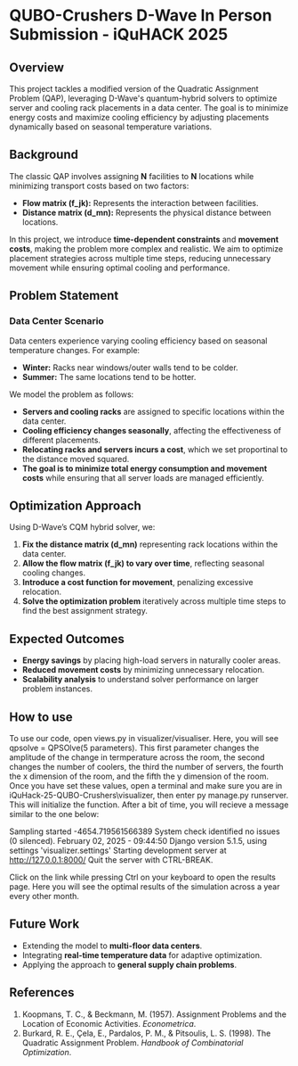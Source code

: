 # QUBO-Crushers D-Wave In Person Submission - iQuHACK 2025

## Overview

This project tackles a modified version of the Quadratic Assignment Problem (QAP), leveraging D-Wave's quantum-hybrid solvers to optimize server and cooling rack placements in a data center. The goal is to minimize energy costs and maximize cooling efficiency by adjusting placements dynamically based on seasonal temperature variations.

## Background

The classic QAP involves assigning **N** facilities to **N** locations while minimizing transport costs based on two factors:

- **Flow matrix (f_jk):** Represents the interaction between facilities.
- **Distance matrix (d_mn):** Represents the physical distance between locations.

In this project, we introduce **time-dependent constraints** and **movement costs**, making the problem more complex and realistic. We aim to optimize placement strategies across multiple time steps, reducing unnecessary movement while ensuring optimal cooling and performance.

## Problem Statement

### Data Center Scenario

Data centers experience varying cooling efficiency based on seasonal temperature changes. For example:

- **Winter:** Racks near windows/outer walls tend to be colder.
- **Summer:** The same locations tend to be hotter.

We model the problem as follows:

- **Servers and cooling racks** are assigned to specific locations within the data center.
- **Cooling efficiency changes seasonally**, affecting the effectiveness of different placements.
- **Relocating racks and servers incurs a cost**, which we set proportinal to the distance moved squared.
- **The goal is to minimize total energy consumption and movement costs** while ensuring that all server loads are managed efficiently.

## Optimization Approach

Using D-Wave’s CQM hybrid solver, we:

1. **Fix the distance matrix (d_mn)** representing rack locations within the data center.
2. **Allow the flow matrix (f_jk) to vary over time**, reflecting seasonal cooling changes.
3. **Introduce a cost function for movement**, penalizing excessive relocation.
4. **Solve the optimization problem** iteratively across multiple time steps to find the best assignment strategy.

## Expected Outcomes

- **Energy savings** by placing high-load servers in naturally cooler areas.
- **Reduced movement costs** by minimizing unnecessary relocation.
- **Scalability analysis** to understand solver performance on larger problem instances.

## How to use
To use our code, open views.py in visualizer/visualiser. Here, you will see qpsolve = QPSOlve(5 parameters). This first parameter changes the amplitude of the change in termperature across the room, the second changes the number of coolers, the third the number of servers, the fourth the x dimension of the room, and the fifth the y dimension of the room. Once you have set these values, open a terminal and make sure you are in iQuHack-25-QUBO-Crushers\visualizer, then enter py manage.py runserver. This will initialize the function. After a bit of time, you will recieve a message similar to the one below:

Sampling started
-4654.719561566389
System check identified no issues (0 silenced).
February 02, 2025 - 09:44:50
Django version 5.1.5, using settings 'visualizer.settings'
Starting development server at http://127.0.0.1:8000/
Quit the server with CTRL-BREAK.

Click on the link while pressing Ctrl on your keyboard to open the results page. Here you will see the optimal results of the simulation across a year every other month.

## Future Work

- Extending the model to **multi-floor data centers**.
- Integrating **real-time temperature data** for adaptive optimization.
- Applying the approach to **general supply chain problems**.

## References

1. Koopmans, T. C., & Beckmann, M. (1957). Assignment Problems and the Location of Economic Activities. _Econometrica_.
2. Burkard, R. E., Çela, E., Pardalos, P. M., & Pitsoulis, L. S. (1998). The Quadratic Assignment Problem. _Handbook of Combinatorial Optimization_.

